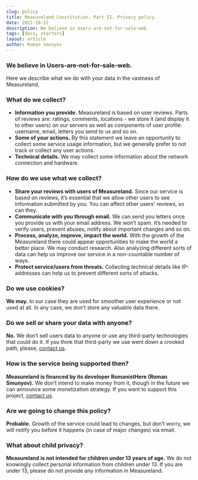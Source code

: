 ```yaml
---
slug: policy
title: Measureland Constitution. Part II. Privacy policy.
date: 2021-10-22
description: We believe in Users-are-not-for-sale-web.
tags: [docs, starters]
layout: article
author: Roman Smunyov
---
```


<script>
    import Summary from "$lib/components/Blog/Article/Summary.svelte";
</script>

### We believe in Users-are-not-for-sale-web.
Here we describe what we do with your data in the vastness of Measureland.

<Summary
    text="We are collecting and storing only the data you provide us with (plus a few technical things) and using within our service only. No selling."
/>

### What do we collect?
- **Information you provide.** Measureland is based on user reviews. Parts of reviews are: ratings, comments, locations - we store it (and display it to other users) on our servers as well as components of user profile: username, email, letters you send to us and so on.
- **Some of your actions.** By this statement we leave an opportunity to collect some service usage information, but we generally prefer to not track or collect any user actions.
- **Technical details.** We may collect some information about the network connection and hardware.

### How do we use what we collect?
- **Share your reviews with users of Measureland.** Since our service is based on reviews, it’s essential that we allow other users to see information submitted by you. You can affect other users' reviews, so can they.
- **Communicate with you through email.** We can send you letters once you provide us with your email address. We won’t spam. It’s needed to verify users, prevent abuses, notify about important changes and so on.
- **Process, analyze, improve, impact the world.** With the growth of the Measureland there could appear opportunities to make the world a better place. We may conduct research. Also analyzing different sorts of data can help us improve our service in a non-countable number of ways.
- **Protect service/users from threats.** Collecting technical details like IP-addresses can help us to prevent different sorts of attacks.

### Do we use cookies?
**We may.** In our case they are used for smoother user experience or not used at all. In any case, we don’t store any valuable data there.

### Do we sell or share your data with anyone?
**No.** We don’t sell users data to anyone or use any third-party technologies that could do it. If you think that third-party we use went down a crooked path, please, <a href="mailto:support@measureland.org" class="article__link">contact us</a>.

### How is the service being supported then?
**Measureland is financed by its developer RomanistHere (Roman Smunyov).** We don’t intend to make money from it, though in the future we can announce some monetization strategy. If you want to support this project, <a href="mailto:support@measureland.org" class="article__link">contact us</a>.

### Are we going to change this policy?
**Probable.** Growth of the service could lead to changes, but don’t worry, we will notify you before it happens (in case of major changes) via email.

### What about child privacy?
**Measureland is not intended for children under 13 years of age.** We do not knowingly collect personal information from children under 13. If you are under 13, please do not provide any information in Measureland.

